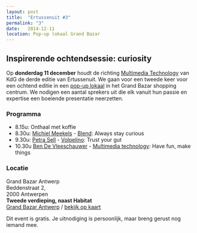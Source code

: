 ```yaml
---
layout: post
title:  "Ertussenuit #3"
permalink: "3"
date:   2014-12-11
location: Pop-up lokaal Grand Bazar
---
```


## Inspirerende ochtendsessie: curiosity

Op **donderdag 11 december** houdt de richting [Multimedia Technology](http://multimediatechnology.be) van KdG de derde editie van Ertussenuit.
We gaan voor een tweede keer voor een ochtend editie in een [pop-up lokaal](http://atv.be/nieuws/2014-11-10/studeren-in-grand-bazar-shoppingcenter) in het Grand Bazar shopping centrum.
We nodigen een aantal sprekers uit die elk vanuit hun passie en expertise een boeiende presentatie neerzetten.

### Programma
- 8.15u: Onthaal met koffie
- 8.30u: [Michiel Meekels](http://michielmeekels.tumblr.com/) - [Blend](http://www.blend.be/): Always stay curious
- 9.30u: [Petra Sell](http://www.volpelino.com) - [Volpelino](http://www.volpelino.com/): Trust your gut
- 10.30u [Ben De Vleeschauwer](https://twitter.com/sheriffbenjamin) - [Multimedia technology](http://multimediatechnology.be): Have fun, make things


### Locatie
Grand Bazar Antwerp<br>
Beddenstraat 2,<br>
2000 Antwerpen<br>
<strong>Tweede verdieping, naast Habitat</strong><br>
<a href="http://www.grandbazarantwerp.be/">Grand Bazar Antwerp</a> / <a href="https://www.google.be/maps/place/Grand+Bazar/@51.218839,4.402883,15z/data=!4m2!3m1!1s0x0:0xe6366d70066e42f0?sa=X&ei=7GNwVJWJF5HqaPGGgOAD&ved=0CIcBEPwSMBA">bekijk op kaart</a>

Dit event is gratis. Je uitnodiging is persoonlijk, maar breng gerust nog iemand mee.
